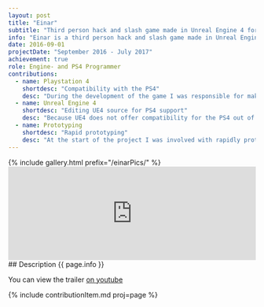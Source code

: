 ```yaml
---
layout: post
title: "Einar"
subtitle: "Third person hack and slash game made in Unreal Engine 4 for PS4."
info: "Einar is a third person hack and slash game made in Unreal Engine 4. The game is based on Norse mythology and was developed for the PS4 by a team of more than 30 students. In the game the player has to use a multitude of 'god-powers' to deafeat his enemies; the draugr."
date: 2016-09-01
projectDate: "September 2016 - July 2017"
achievement: true
role: Engine- and PS4 Programmer
contributions:
  - name: Playstation 4
    shortdesc: "Compatibility with the PS4"
    desc: "During the development of the game I was responsible for making the game compatible with the PS4, I had to use the PS4 development tools for performance profiling and graphical debugging."
  - name: Unreal Engine 4
    shortdesc: "Editing UE4 source for PS4 support"
    desc: "Because UE4 does not offer compatibility for the PS4 out of the box I had to edit the UE4 source to make it work. I also enhanced small parts of the UE4 source to make creating builds for the PS4 easier."
  - name: Prototyping
    shortdesc: "Rapid prototyping"
    desc: "At the start of the project I was involved with rapidly prototyping a multitude of mechanics."
---
```

<div class="galleryOverlay">
  {% include gallery.html prefix="/einarPics/" %}
  <a href="http://store.steampowered.com/app/674400/Einar/" class="steamOverlayButton"></a>
</div>
<div class="steamEmbed">
<iframe src="http://store.steampowered.com/widget/674400/" frameborder="0" width="100%" height="190"></iframe>
</div>
## Description
{{ page.info }}

You can view the trailer [on youtube](https://www.youtube.com/watch?v=cAe5JFwOv6A)

{% include contributionItem.md proj=page %}